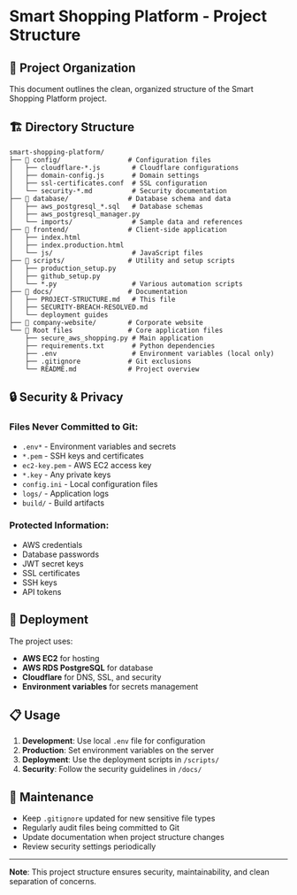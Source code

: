 # Smart Shopping Platform - Project Structure

## 📁 Project Organization

This document outlines the clean, organized structure of the Smart Shopping Platform project.

## 🏗️ Directory Structure

```
smart-shopping-platform/
├── 📁 config/                 # Configuration files
│   ├── cloudflare-*.js        # Cloudflare configurations
│   ├── domain-config.js       # Domain settings
│   ├── ssl-certificates.conf  # SSL configuration
│   └── security-*.md          # Security documentation
├── 📁 database/               # Database schema and data
│   ├── aws_postgresql_*.sql   # Database schemas
│   ├── aws_postgresql_manager.py
│   └── imports/               # Sample data and references
├── 📁 frontend/               # Client-side application
│   ├── index.html
│   ├── index.production.html
│   └── js/                    # JavaScript files
├── 📁 scripts/                # Utility and setup scripts
│   ├── production_setup.py
│   ├── github_setup.py
│   └── *.py                   # Various automation scripts
├── 📁 docs/                   # Documentation
│   ├── PROJECT-STRUCTURE.md   # This file
│   ├── SECURITY-BREACH-RESOLVED.md
│   └── deployment guides
├── 📁 company-website/        # Corporate website
└── 🔧 Root files              # Core application files
    ├── secure_aws_shopping.py # Main application
    ├── requirements.txt       # Python dependencies
    ├── .env                   # Environment variables (local only)
    ├── .gitignore            # Git exclusions
    └── README.md             # Project overview
```

## 🔒 Security & Privacy

### Files Never Committed to Git:
- `.env*` - Environment variables and secrets
- `*.pem` - SSH keys and certificates
- `ec2-key.pem` - AWS EC2 access key
- `*.key` - Any private keys
- `config.ini` - Local configuration files
- `logs/` - Application logs
- `build/` - Build artifacts

### Protected Information:
- AWS credentials
- Database passwords
- JWT secret keys
- SSL certificates
- SSH keys
- API tokens

## 🚀 Deployment

The project uses:
- **AWS EC2** for hosting
- **AWS RDS PostgreSQL** for database
- **Cloudflare** for DNS, SSL, and security
- **Environment variables** for secrets management

## 📋 Usage

1. **Development**: Use local `.env` file for configuration
2. **Production**: Set environment variables on the server
3. **Deployment**: Use the deployment scripts in `/scripts/`
4. **Security**: Follow the security guidelines in `/docs/`

## 🔄 Maintenance

- Keep `.gitignore` updated for new sensitive file types
- Regularly audit files being committed to Git
- Update documentation when project structure changes
- Review security settings periodically

---
**Note**: This project structure ensures security, maintainability, and clean separation of concerns.
